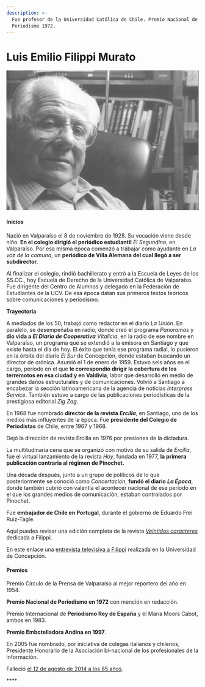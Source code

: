 ```yaml
---
description: >-
  Fue profesor de la Universidad Católica de Chile. Premio Nacional de
  Periodismo 1972.
---
```


# Luis Emilio Filippi Murato



![Luis Emilio Filippi Muratto. Foto: Memoria Chilena. Revista Veintid&#xF3;s caracteres.](../../.gitbook/assets/filippi.jpg)



#### Inicios

Nació en Valparaíso el 8 de noviembre de 1928. Su vocación viene desde niño. **En el colegio dirigió el periódico estudiantil** _El Segundino_, en Valparaíso. Por esa misma época comenzó a trabajar como ayudante en _La voz de la comuna_, un **periódico de Villa Alemana del cual llegó a ser subdirector.**

Al finalizar el colegio, rindió bachillerato y entró a la Escuela de Leyes de los SS.CC., hoy Escuela de Derecho de la Universidad Católica de Valparaíso. Fue dirigente del Centro de Alumnos y delegado en la Federación de Estudiantes de la UCV. De esa época datan sus primeros textos teóricos sobre comunicaciones y periodismo.

**Trayectoria** 

A mediados de los 50, trabajó como redactor en el diario _La Unión_. En paralelo, se desempeñaba en radio, donde creó el programa _Panoramas_ y **dio vida a** _**El Diario de Cooperativa** Vitalicia_, en la radio de ese nombre en Valparaíso, un programa que se extendió a la emisora en Santiago y que existe hasta el día de hoy. El éxito que tenía ese programa radial, lo pusieron en la órbita del diario _El Sur_ de Concepción, donde estaban buscando un director de crónica. Asumió el 1 de enero de 1959. Estuvo seis años en el cargo, período en el que **le correspondió dirigir la cobertura de los terremotos en esa ciudad y en Valdivia**, labor que desarrolló en medio de grandes daños estructurales y de comunicaciones. Volvió a Santiago a encabezar la sección latinoamericana de la agencia de noticias _Interpress Service_. También estuvo a cargo de las publicaciones periodísticas de la prestigiosa editorial _Zig Zag_.

En 1968 fue nombrado **director de la revista** _**Ercilla**_, en Santiago, uno de los medios más influyentes de la época. Fue **presidente del Colegio de Periodistas** de Chile, entre 1967 y 1968.

Dejó la dirección de revista Ercilla en 1976 por presiones de la dictadura.

La multitudinaria cena que se organizó con motivo de su salida de _Ercilla_, fue el virtual lanzamiento de la revista _Hoy_, fundada en 1977, **la primera publicación contraria al régimen de Pinochet.**

Una década después, junto a un grupo de políticos de lo que posteriormente se conoció como _Concertación_, **fundó el diario** _**La Época**_, donde también cubrió con valentía el acontecer nacional de ese período en el que los grandes medios de comunicación, estaban controlados por Pinochet.

Fue **embajador de Chile en Portugal**, durante el gobierno de Eduardo Frei Ruiz-Tagle.

Aquí puedes revisar una edición completa de la revista [_Veintidos caracteres_](http://www.memoriachilena.gob.cl/archivos2/pdfs/mc0032495.pdf) dedicada a Filippi.

En este enlace una [entrevista televisiva a Filippi](https://www.youtube.com/watch?v=kGcpyLOg8cU) realizada en la Universidad de Concepción.

#### Premios

Premio Círculo de la Prensa de Valparaíso al mejor reportero del año en 1954.

**Premio Nacional de Periodismo en 1972** con mención en redacción.

Premio Internacional de **Periodismo Rey de España** y el María Moors Cabot, ambos en 1983.

**Premio Embotelladora Andina en 1997**.

En 2005 fue nombrado, por iniciativa de colegas italianos y chilenos, Presidente Honorario de la Asociación bi-nacional de los profesionales de la información. 

Falleció [el 12 de agosto de 2014 a los 85 años](https://www.24horas.cl/tendencias/espectaculosycultura/fallece-el-premio-nacional-de-periodismo-emilio-filippi-1371316).





\*\*\*\*

